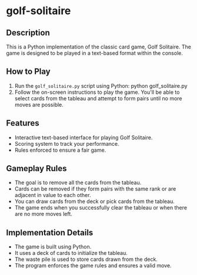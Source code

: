# golf-solitaire

 ## Description
This is a Python implementation of the classic card game, Golf Solitaire. The game is designed to be played in a text-based format within the console.

## How to Play
1. Run the `golf_solitaire.py` script using Python:
python golf_solitaire.py
2. Follow the on-screen instructions to play the game. You'll be able to select cards from the tableau and attempt to form pairs until no more moves are possible.

## Features
- Interactive text-based interface for playing Golf Solitaire.
- Scoring system to track your performance.
- Rules enforced to ensure a fair game.

## Gameplay Rules
- The goal is to remove all the cards from the tableau.
- Cards can be removed if they form pairs with the same rank or are adjacent in value to each other.
- You can draw cards from the deck or pick cards from the tableau.
- The game ends when you successfully clear the tableau or when there are no more moves left.

## Implementation Details
- The game is built using Python.
- It uses a deck of cards to initialize the tableau.
- The waste pile is used to store cards drawn from the deck.
- The program enforces the game rules and ensures a valid move.
